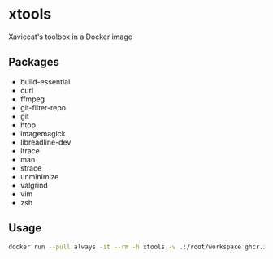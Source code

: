 # xtools
Xaviecat's toolbox in a Docker image

## Packages
- build-essential
- curl
- ffmpeg
- git-filter-repo
- git
- htop
- imagemagick
- libreadline-dev
- ltrace
- man
- strace
- unminimize
- valgrind
- vim
- zsh

## Usage
```bash
docker run --pull always -it --rm -h xtools -v .:/root/workspace ghcr.io/xaviecat/xtools:latest
```